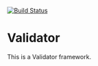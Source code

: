 [![Build Status](https://travis-ci.com/MichalAlgor/Validator.svg?branch=master)](https://travis-ci.com/MichalAlgor/Validator)

# Validator

This is a Validator framework.

